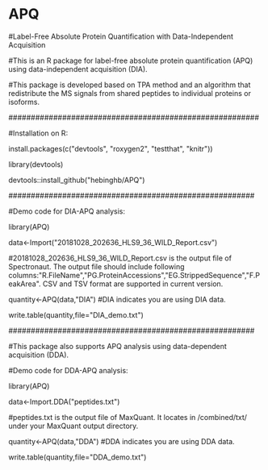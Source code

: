 # APQ

#Label-Free Absolute Protein Quantification with Data-Independent Acquisition

#This is an R package for label-free absolute protein quantification (APQ) using data-independent acquisition (DIA).

#This package is developed based on TPA method and an algorithm that redistribute the MS signals from shared peptides to individual proteins or isoforms.


########################################################

#Installation on R:

install.packages(c("devtools", "roxygen2", "testthat", "knitr"))

library(devtools)

devtools::install_github("hebinghb/APQ")


#######################################################

#Demo code for DIA-APQ analysis:

library(APQ)

data<-Import("20181028_202636_HLS9_36_WILD_Report.csv")

#20181028_202636_HLS9_36_WILD_Report.csv is the output file of Spectronaut. The output file should include following columns:"R.FileName","PG.ProteinAccessions","EG.StrippedSequence","F.PeakArea". CSV and TSV format are supported in current version.

quantity<-APQ(data,"DIA") #DIA indicates you are using DIA data.

write.table(quantity,file="DIA_demo.txt")


#######################################################

#This package also supports APQ analysis using data-dependent acquisition (DDA).

#Demo code for DDA-APQ analysis:

library(APQ)

data<-Import.DDA("peptides.txt") 

#peptides.txt is the output file of MaxQuant. It locates in /combined/txt/ under your MaxQuant output directory. 

quantity<-APQ(data,"DDA") #DDA indicates you are using DDA data.

write.table(quantity,file="DDA_demo.txt")
